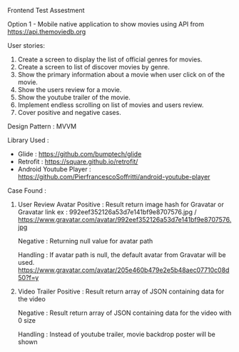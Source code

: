 Frontend Test Assestment

Option 1 - Mobile native application to show movies using API from https://api.themoviedb.org

User stories: 
1. Create a screen to display the list of official genres for movies. 
2. Create a screen to list of discover movies by genre. 
3. Show the primary information about a movie when user click on of the movie. 
4. Show the users review for a movie. 
5. Show the youtube trailer of the movie. 
6. Implement endless scrolling on list of movies and users review. 
7. Cover positive and negative cases.

Design Pattern : MVVM

Library Used : 
  - Glide : https://github.com/bumptech/glide
  - Retrofit : https://square.github.io/retrofit/
  - Android Youtube Player : https://github.com/PierfrancescoSoffritti/android-youtube-player
  
 Case Found : 
 1. User Review Avatar
    Positive : 
    Result return image hash for Gravatar or Gravatar link
    ex : 992eef352126a53d7e141bf9e8707576.jpg / https://www.gravatar.com/avatar/992eef352126a53d7e141bf9e8707576.jpg
    
    Negative : 
    Returning null value for avatar path
    
    Handling : 
    If avatar path is null, the default avatar from Gravatar will be used. https://www.gravatar.com/avatar/205e460b479e2e5b48aec07710c08d50?f=y
    
 2. Video Trailer
    Positive : 
    Result return array of JSON containing data for the video
    
    Negative : 
    Result return array of JSON containing data for the video with 0 size
    
    Handling : 
    Instead of youtube trailer, movie backdrop poster will be shown
    
    
